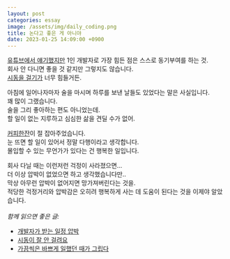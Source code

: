 ```yaml
---
layout: post
categories: essay
image: /assets/img/daily_coding.png
title: 논다고 좋은 게 아니야
date: 2023-01-25 14:09:00 +0900
---
```


[유튜브에서 얘기했지만](https://www.youtube.com/watch?v=L6TNhTNHRIA&t=277s) 1인 개발자로 가장 힘든 점은 스스로 동기부여를 하는 것.  
회사 안 다니면 좋을 것 같지만 그렇지도 않습니다.  
[시동을 걸기가](https://jeho.page/essay/2022/04/26/late-boot.html) 너무 힘들거든.

아침에 일어나자마자 술을 마시며 하루를 보낸 날들도 있었다는 말은 사실입니다.  
꽤 많이 그랬습니다.  
술을 그리 좋아하는 편도 아니었는데.  
할 일이 없는 지루하고 심심한 삶을 견딜 수가 없어.

[커피한잔](https://withcoffee.app/)이 절 잡아주었습니다.  
눈 뜨면 할 일이 있어서 정말 다행이라고 생각합니다.  
몰입할 수 있는 무언가가 있다는 건 행복한 일입니다.

회사 다닐 때는 이런저런 걱정이 사라졌으면...  
더 이상 압박이 없었으면 하고 생각했습니다만..  
막상 아무런 압박이 없어지면 망가져버린다는 것을.  
적당한 걱정거리와 압박감은 오히려 행복하게 사는 데 도움이 된다는 것을 이제야 알았습니다.
<br>
<br>
*함께 읽으면 좋은 글:*
* [개발자가 받는 일정 압박](/essay/2021/10/21/일정을-잘-산정하지-못하는-개발자.html)
* [시동이 잘 안 걸려요](/essay/2022/04/26/late-boot.html)
* [가끔씩은 바쁘게 일했던 때가 그립다](/essay/2023/06/05/miss-the-busy-days.html)